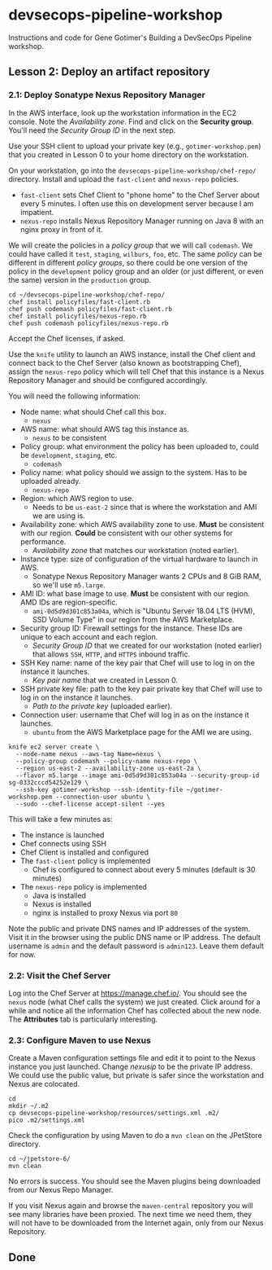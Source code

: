 # devsecops-pipeline-workshop

Instructions and code for Gene Gotimer's Building a DevSecOps Pipeline workshop.

## Lesson 2: Deploy an artifact repository

### 2.1: Deploy Sonatype Nexus Repository Manager

In the AWS interface, look up the workstation information in the EC2 console. Note the *Availability zone*. Find and click on the **Security group**. You'll need the *Security Group ID* in the next step.

Use your SSH client to upload your private key (e.g., `gotimer-workshop.pem`) that you created in Lesson 0 to your home directory on the workstation.

On your workstation, go into the `devsecops-pipeline-workshop/chef-repo/` directory. Install and upload the `fast-client` and `nexus-repo` policies. 

* `fast-client` sets Chef Client to "phone home" to the Chef Server about every 5 minutes. I often use this on development server because I am impatient.
* `nexus-repo` installs Nexus Repository Manager running on Java 8 with an nginx proxy in front of it.

We will create the policies in a *policy group* that we will call `codemash`. We could have called it `test`, `staging`, `wilburs`, `foo`, etc. The same *policy* can be different in different *policy groups*, so there could be one version of the policy in the `development` policy group and an older (or just different, or even the same) version in the `production` group.

```shell
cd ~/devsecops-pipeline-workshop/chef-repo/
chef install policyfiles/fast-client.rb
chef push codemash policyfiles/fast-client.rb
chef install policyfiles/nexus-repo.rb
chef push codemash policyfiles/nexus-repo.rb
```

Accept the Chef licenses, if asked.

Use the `knife` utility to launch an AWS instance, install the Chef client and connect back to the Chef Server (also known as bootstrapping Chef), assign the `nexus-repo` policy which will tell Chef that this instance is a Nexus Repository Manager and should be configured accordingly.

You will need the following information:

* Node name: what should Chef call this box.
  * `nexus`
* AWS name: what should AWS tag this instance as.
  * `nexus` to be consistent
* Policy group: what environment the policy has been uploaded to, could be `development`, `staging`, etc.
  * `codemash`
* Policy name: what policy should we assign to the system. Has to be uploaded already.
  * `nexus-repo`
* Region: which AWS region to use.
  * Needs to be `us-east-2` since that is where the workstation and AMI we are using is.
* Availability zone: which AWS availability zone to use. **Must** be consistent with our region. **Could** be consistent with our other systems for performance.
  * *Availability zone* that matches our workstation (noted earlier).
* Instance type: size of configuration of the virtual hardware to launch in AWS.
  * Sonatype Nexus Repository Manager wants 2 CPUs and 8 GiB RAM, so we'll use `m5.large`.
* AMI ID: what base image to use. **Must** be consistent with our region. AMD IDs are region-specific.
  * `ami-0d5d9d301c853a04a`, which is "Ubuntu Server 18.04 LTS (HVM), SSD Volume Type" in our region from the AWS Marketplace.
* Security group ID: Firewall settings for the instance. These IDs are unique to each account and each region. 
  * *Security Group ID* that we created for our workstation (noted earlier) that allows `SSH`, `HTTP`, and `HTTPS` inbound traffic.
* SSH Key name: name of the key pair that Chef will use to log in on the instance it launches.
  * *Key pair name* that we created in Lesson 0.
* SSH private key file: path to the key pair private key that Chef will use to log in on the instance it launches.
  * *Path to the private key*  (uploaded earlier).
* Connection user: username that Chef will log in as on the instance it launches.
  * `ubuntu` from the AWS Marketplace page for the AMI we are using.

```shell
knife ec2 server create \
  --node-name nexus --aws-tag Name=nexus \
  --policy-group codemash --policy-name nexus-repo \
  --region us-east-2 --availability-zone us-east-2a \
  --flavor m5.large --image ami-0d5d9d301c853a04a --security-group-id sg-0332cccd54252e129 \
  --ssh-key gotimer-workshop --ssh-identity-file ~/gotimer-workshop.pem --connection-user ubuntu \
  --sudo --chef-license accept-silent --yes
```

This will take a few minutes as:

* The instance is launched
* Chef connects using SSH
* Chef Client is installed and configured
* The `fast-client` policy is implemented
  * Chef is configured to connect about every 5 minutes (default is 30 minutes)
* The `nexus-repo` policy is implemented
  * Java is installed
  * Nexus is installed
  * nginx is installed to proxy Nexus via port `80`

Note the public and private DNS names and IP addresses of the system. Visit it in the browser using the public DNS name or IP address. The default username is `admin` and the default password is `admin123`. Leave them default for now.

### 2.2: Visit the Chef Server

Log into the Chef Server at https://manage.chef.io/. You should see the `nexus` node (what Chef calls the system) we just created. Click around for a while and notice all the information Chef has collected about the new node. The **Attributes** tab is particularly interesting.

### 2.3: Configure Maven to use Nexus

Create a Maven configuration settings file and edit it to point to the Nexus instance you just launched. Change *nexusip* to be the private IP address. We could use the public value, but private is safer since the workstation and Nexus are colocated.

```shell
cd
mkdir ~/.m2
cp devsecops-pipeline-workshop/resources/settings.xml .m2/
pico .m2/settings.xml
```

Check the configuration by using Maven to do a `mvn clean` on the JPetStore directory.

```shell
cd ~/jpetstore-6/
mvn clean
```

No errors is success. You should see the Maven plugins being downloaded from our Nexus Repo Manager. 

If you visit Nexus again and browse the `maven-central` repository you will see many libraries have been proxied. The next time we need them, they will not have to be downloaded from the Internet again, only from our Nexus Repository.

## Done
